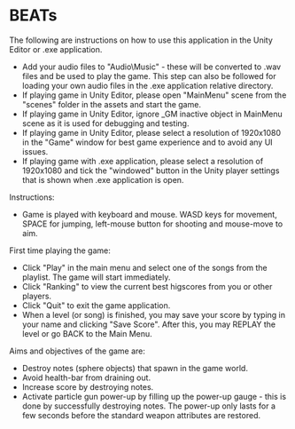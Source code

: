 # BEATs
The following are instructions on how to use this application in the Unity Editor or .exe application.

- Add your audio files to "Audio\Music" - these will be converted to .wav files and be used to play the game. This step can also be followed for loading your own audio files in  the .exe application relative directory.
- If playing game in Unity Editor, please open "MainMenu" scene from the "scenes" folder in the assets and start the game.
- If playing game in Unity Editor, ignore _GM inactive object in MainMenu scene as it is used for debugging and testing.
- If playing game in Unity Editor, please select a resolution of 1920x1080 in the "Game" window for best game experience and to avoid any UI issues. 
- If playing game with .exe application, please select a resolution of 1920x1080 and tick the "windowed" button in the Unity player settings that is shown when .exe application is open.

Instructions:
- Game is played with keyboard and mouse. WASD keys for movement, SPACE for jumping, left-mouse button for shooting and mouse-move to aim.

First time playing the game:

- Click "Play" in the main menu and select one of the songs from the playlist. The game will start immediately.
- Click "Ranking" to view the current best higscores from you or other players.
- Click "Quit" to exit the game application.
- When a level (or song) is finished, you may save your score by typing in your name and clicking "Save Score". After this, you may REPLAY the level or go BACK to the Main Menu.

Aims and objectives of the game are:
- Destroy notes (sphere objects) that spawn in the game world.
- Avoid health-bar from draining out.
- Increase score by destroying notes.
- Activate particle gun power-up by filling up the power-up gauge - this is done by successfully destroying notes. The power-up only lasts for a few seconds before the standard weapon attributes are restored.
